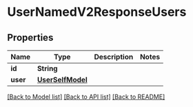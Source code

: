 # UserNamedV2ResponseUsers

## Properties
Name | Type | Description | Notes
------------ | ------------- | ------------- | -------------
**id** | **String** |  | 
**user** | [**UserSelfModel**](UserSelfModel.md) |  | 

[[Back to Model list]](../README.md#documentation-for-models) [[Back to API list]](../README.md#documentation-for-api-endpoints) [[Back to README]](../README.md)


